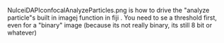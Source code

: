 NulceiDAPIconfocalAnalyzeParticles.png is how to drive the "analyze particle"s built in imagej function in fiji . You need to se a threshold first, even for a "binary" image (because its not really binary, its still 8 bit or whatever)
